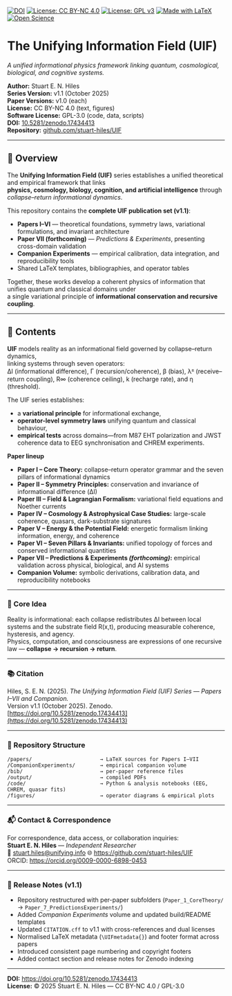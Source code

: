 [![DOI](https://zenodo.org/badge/DOI/10.5281/zenodo.17434413.svg)](https://doi.org/10.5281/zenodo.17434413)
[![License: CC BY-NC 4.0](https://img.shields.io/badge/License-CC--BY--NC%204.0-blue)](https://creativecommons.org/licenses/by-nc/4.0/)
[![License: GPL v3](https://img.shields.io/badge/Software-GPLv3-blue.svg)](https://www.gnu.org/licenses/gpl-3.0.en.html)
[![Made with LaTeX](https://img.shields.io/badge/Made%20with-LaTeX-orange)](#)
[![Open Science](https://img.shields.io/badge/Open%20Science-%E2%9C%94-green)](#)

# The Unifying Information Field (UIF)

*A unified informational physics framework linking quantum, cosmological, biological, and cognitive systems.*

**Author:** Stuart E. N. Hiles  
**Series Version:** v1.1 (October 2025)  
**Paper Versions:** v1.0 (each)  
**License:** CC BY-NC 4.0 (text, figures)  
**Software License:** GPL-3.0 (code, data, scripts)  
**DOI:** [10.5281/zenodo.17434413](https://doi.org/10.5281/zenodo.17434413)  
**Repository:** [github.com/stuart-hiles/UIF](https://github.com/stuart-hiles/UIF)

---

## 📖 Overview
The **Unifying Information Field (UIF)** series establishes a unified theoretical and empirical framework that links  
**physics, cosmology, biology, cognition, and artificial intelligence** through *collapse–return informational dynamics*.  

This repository contains the **complete UIF publication set (v1.1)**:
- **Papers I–VI** — theoretical foundations, symmetry laws, variational formulations, and invariant architecture  
- **Paper VII (forthcoming)** — *Predictions & Experiments*, presenting cross-domain validation  
- **Companion Experiments** — empirical calibration, data integration, and reproducibility tools  
- Shared LaTeX templates, bibliographies, and operator tables  

Together, these works develop a coherent physics of information that unifies quantum and classical domains under  
a single variational principle of **informational conservation and recursive coupling**.

---

## 🧮 Contents
**UIF** models reality as an informational field governed by collapse–return dynamics,  
linking systems through seven operators:  
ΔI (informational difference), Γ (recursion/coherence), β (bias), λᴿ (receive–return coupling), R∞ (coherence ceiling), k (recharge rate), and η (threshold).

The UIF series establishes:
- a **variational principle** for informational exchange,  
- **operator-level symmetry laws** unifying quantum and classical behaviour,  
- **empirical tests** across domains—from M87 EHT polarization and JWST coherence data to EEG synchronisation and CHREM experiments.

**Paper lineup**
- **Paper I – Core Theory:** collapse–return operator grammar and the seven pillars of informational dynamics  
- **Paper II – Symmetry Principles:** conservation and invariance of informational difference (ΔI)  
- **Paper III – Field & Lagrangian Formalism:** variational field equations and Noether currents  
- **Paper IV – Cosmology & Astrophysical Case Studies:** large-scale coherence, quasars, dark-substrate signatures  
- **Paper V – Energy & the Potential Field:** energetic formalism linking information, energy, and coherence  
- **Paper VI – Seven Pillars & Invariants:** unified topology of forces and conserved informational quantities  
- **Paper VII – Predictions & Experiments *(forthcoming)*:** empirical validation across physical, biological, and AI systems  
- **Companion Volume:** symbolic derivations, calibration data, and reproducibility notebooks  

---

### 🧠 Core Idea
Reality is informational: each collapse redistributes ΔI between local systems and the substrate field R(x,t), producing measurable coherence, hysteresis, and agency.  
Physics, computation, and consciousness are expressions of one recursive law — **collapse → recursion → return**.

---

### 📚 Citation
Hiles, S. E. N. (2025). *The Unifying Information Field (UIF) Series — Papers I–VII and Companion.*  
Version v1.1 (October 2025). Zenodo. [https://doi.org/10.5281/zenodo.17434413](https://doi.org/10.5281/zenodo.17434413)

---

### 🔬 Repository Structure

    /papers/                      → LaTeX sources for Papers I–VII
    /CompanionExperiments/        → empirical companion volume
    /bib/                         → per-paper reference files
    /output/                      → compiled PDFs
    /code/                        → Python & analysis notebooks (EEG, CHREM, quasar fits)
    /figures/                     → operator diagrams & empirical plots

---

### 📬 Contact & Correspondence
For correspondence, data access, or collaboration inquiries:  
**Stuart E. N. Hiles** — *Independent Researcher*  
📧 stuart.hiles@unifying.info
🌐 https://github.com/stuart-hiles/UIF  
ORCID: https://orcid.org/0009-0000-6898-0453

---

### 🧾 Release Notes (v1.1)
- Repository restructured with per-paper subfolders (`Paper_1_CoreTheory/` → `Paper_7_PredictionsExperiments/`)
- Added *Companion Experiments* volume and updated build/README templates
- Updated `CITATION.cff` to v1.1 with cross-references and dual licenses
- Normalised LaTeX metadata (`\UIFmetadata{}`) and footer format across papers
- Introduced consistent page numbering and copyright footers
- Added contact section and release notes for Zenodo indexing

---

**DOI:** https://doi.org/10.5281/zenodo.17434413  
**License:** © 2025 Stuart E. N. Hiles — CC BY-NC 4.0 / GPL-3.0
